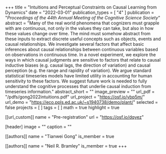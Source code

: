+++
title = "Intuitions and Perceptual Constraints on Causal Learning from Dynamics"
date = "2022-03-01"
publication_types = [ "4" ]
publication = "_Proceedings of the 44th Annual Meeting of the Cognitive Science Society_"
abstract = "Many of the real world phenomena that cognizers must grapple with are continuous, not only in the values they can take, but also in how these values change over time. The mind must somehow abstract from these inputs to extract discrete useful concepts such as objects, events and causal relationships. We investigate several factors that affect basic inferences about causal relationships between continuous variables based on observations in continuous time. In a novel experiment, we explore the ways in which causal judgments are sensitive to factors that relate to causal inductive biases (e.g. causal lags, the direction of variation) and causal perception (e.g. the range and rapidity of variation). We argue standard statistical timeseries models have limited utility in accounting for human sensitivity to these factors. We suggest future work is needed to fully understand the cognitive processes that underlie causal induction from timeseries information."
abstract_short = ""
image_preview = ""
url_pdf = "/pdfs/gong2022intuitions.pdf"
url_project = "https://osf.io/ybp5m/"
url_demo = "https://eco.ppls.ed.ac.uk/~s1940738/demo/plant/"
selected = false
projects = [ ]
tags = [ ]
math = true
highlight = true

[[url_custom]]
name = "Pre-registration"
url = "https://osf.io/dqyez"

[header]
image = ""
caption = ""

[[authors]]
name = "Tianwei Gong"
is_member = true

[[authors]]
name = "Neil R. Bramley"
is_member = true
+++

